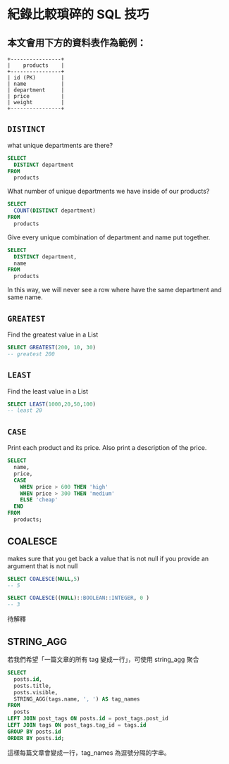 # 紀錄比較瑣碎的 SQL 技巧

## 本文會用下方的資料表作為範例：

```plaintext
+----------------+  
|    products    |  
+----------------+  
| id (PK)        |  
| name           |  
| department     |  
| price          | 
| weight         | 
+----------------+ 
```

## `DISTINCT`

what unique departments are there?

```sql
SELECT
  DISTINCT department
FROM
  products
```

What number of unique departments we have inside of our products?

```sql
SELECT
  COUNT(DISTINCT department)
FROM
  products
```

Give every unique combination of department and name put together. 
```sql
SELECT
  DISTINCT department,
  name
FROM
  products
```

In this way, we will never see a row where have the same department and same name. 

## `GREATEST`

Find the greatest value in a List
```sql
SELECT GREATEST(200, 10, 30)
-- greatest 200
```


## `LEAST`

Find the least value in a List
```sql
SELECT LEAST(1000,20,50,100)
-- least 20
```

## `CASE`

Print each product and its price. Also print a description of the price.
```sql
SELECT
  name,
  price,
  CASE
    WHEN price > 600 THEN 'high'
    WHEN price > 300 THEN 'medium'
    ELSE 'cheap'
  END
FROM
  products;
```

## COALESCE

makes sure that you get back a value that is not null if you provide an argument that is not null
```sql
SELECT COALESCE(NULL,5)
-- 5
```

```sql
SELECT COALESCE((NULL)::BOOLEAN::INTEGER, 0 )
-- 3
```
待解釋



## STRING_AGG

若我們希望「一篇文章的所有 tag 變成一行」，可使用 string_agg 聚合
```sql
SELECT 
  posts.id, 
  posts.title, 
  posts.visible, 
  STRING_AGG(tags.name, ', ') AS tag_names
FROM 
  posts
LEFT JOIN post_tags ON posts.id = post_tags.post_id
LEFT JOIN tags ON post_tags.tag_id = tags.id
GROUP BY posts.id
ORDER BY posts.id;
```

這樣每篇文章會變成一行，tag_names 為逗號分隔的字串。
